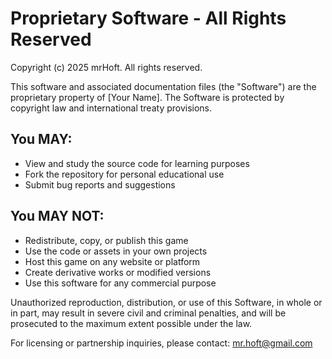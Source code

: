 # Proprietary Software - All Rights Reserved

Copyright (c) 2025 mrHoft. All rights reserved.

This software and associated documentation files (the "Software") are the proprietary property of [Your Name]. The Software is protected by copyright law and international treaty provisions.

## You MAY:
- View and study the source code for learning purposes
- Fork the repository for personal educational use
- Submit bug reports and suggestions

## You MAY NOT:
- Redistribute, copy, or publish this game
- Use the code or assets in your own projects
- Host this game on any website or platform
- Create derivative works or modified versions
- Use this software for any commercial purpose

Unauthorized reproduction, distribution, or use of this Software, in whole or in part, may result in severe civil and criminal penalties, and will be prosecuted to the maximum extent possible under the law.

For licensing or partnership inquiries, please contact: mr.hoft@gmail.com
